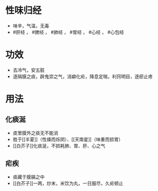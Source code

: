 # 性味归经
- 味辛，气温，无毒
-  #肝经 ， #脾经 ， #肺经 ， #胃经 ， #心经 ， #心包经 
# 功效
- 去冷气，安五脏
- 逐隔膜之痰，辟鬼崇之气，消癖化疟，降息定喘，利窍明目，逐瘀止疼
# 用法
## 化痰涎
- 皮里膜外之痰无不能消
- 胜于[[半夏]]（性燥而烁阴）、[[天南星]]（味重而损胃）
- [[白芥子]]化痰涎，不损耗肺、胃、肝、心之气
## 疟疾
- 痰藏于膜膈之中
- [[白芥子]]一两，炒末，米饮为丸，一日服尽，久疟顿止